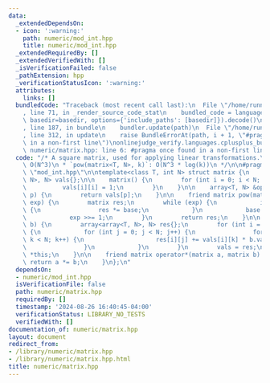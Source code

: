 ```yaml
---
data:
  _extendedDependsOn:
  - icon: ':warning:'
    path: numeric/mod_int.hpp
    title: numeric/mod_int.hpp
  _extendedRequiredBy: []
  _extendedVerifiedWith: []
  _isVerificationFailed: false
  _pathExtension: hpp
  _verificationStatusIcon: ':warning:'
  attributes:
    links: []
  bundledCode: "Traceback (most recent call last):\n  File \"/home/runner/.local/lib/python3.10/site-packages/onlinejudge_verify/documentation/build.py\"\
    , line 71, in _render_source_code_stat\n    bundled_code = language.bundle(stat.path,\
    \ basedir=basedir, options={'include_paths': [basedir]}).decode()\n  File \"/home/runner/.local/lib/python3.10/site-packages/onlinejudge_verify/languages/cplusplus.py\"\
    , line 187, in bundle\n    bundler.update(path)\n  File \"/home/runner/.local/lib/python3.10/site-packages/onlinejudge_verify/languages/cplusplus_bundle.py\"\
    , line 312, in update\n    raise BundleErrorAt(path, i + 1, \"#pragma once found\
    \ in a non-first line\")\nonlinejudge_verify.languages.cplusplus_bundle.BundleErrorAt:\
    \ numeric/matrix.hpp: line 6: #pragma once found in a non-first line\n"
  code: "/* A square matrix, used for applying linear transformations.\n * `operator*=`:\
    \ O(N^3)\n * `pow(matrix<T, N>, k)`: O(N^3 * log(k))\n */\n\n#pragma once\n#include\
    \ \"mod_int.hpp\"\n\ntemplate<class T, int N> struct matrix {\n    array<array<T,\
    \ N>, N> vals{};\n\n    matrix() {\n        for (int i = 0; i < N; i++) {\n  \
    \          vals[i][i] = 1;\n        }\n    }\n\n    array<T, N> &operator[](int\
    \ p) {\n        return vals[p];\n    }\n\n    friend matrix pow(matrix base, int\
    \ exp) {\n        matrix res;\n        while (exp) {\n            if (exp & 1)\
    \ {\n                res *= base;\n            }\n            base *= base;\n\
    \            exp >>= 1;\n        }\n        return res;\n    }\n\n    matrix &operator*=(matrix\
    \ b) {\n        array<array<T, N>, N> res{};\n        for (int i = 0; i < N; i++)\
    \ {\n            for (int j = 0; j < N; j++) {\n                for (int k = 0;\
    \ k < N; k++) {\n                    res[i][j] += vals[i][k] * b.vals[k][j];\n\
    \                }\n            }\n        }\n        vals = res;\n        return\
    \ *this;\n    }\n\n    friend matrix operator*(matrix a, matrix b) {\n       \
    \ return a *= b;\n    }\n};\n"
  dependsOn:
  - numeric/mod_int.hpp
  isVerificationFile: false
  path: numeric/matrix.hpp
  requiredBy: []
  timestamp: '2024-08-26 16:40:45-04:00'
  verificationStatus: LIBRARY_NO_TESTS
  verifiedWith: []
documentation_of: numeric/matrix.hpp
layout: document
redirect_from:
- /library/numeric/matrix.hpp
- /library/numeric/matrix.hpp.html
title: numeric/matrix.hpp
---
```


